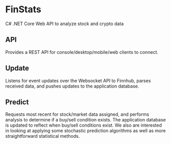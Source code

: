 # FinStats

C# .NET Core Web API to analyze stock and crypto data

## API

Provides a REST API for console/desktop/mobile/web clients to connect.

## Update

Listens for event updates over the Websocket API to Finnhub, parses received data, and pushes updates to the application database.

## Predict

Requests most recent for stock/market data assigned, and performs analysis to determine if a buy/sell condition exists. The application database is updated to reflect when buy/sell conditions exist. We also are interested in looking at applying some stochastic prediction algorithms as well as more straightforward statistical methods.
